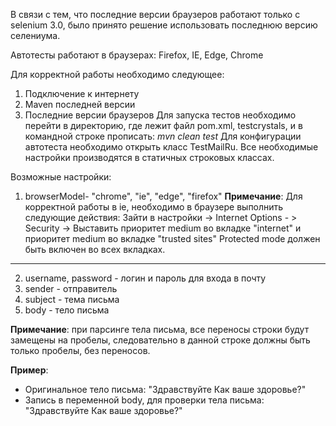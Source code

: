 В связи с тем, что последние версии браузеров работают только с selenium 3.0, было принято решение использовать последнюю версию селениума.

Автотесты работают в браузерах: Firefox, IE, Edge, Chrome

Для корректной работы необходимо следующее:
1. Подключение к интернету
2. Maven последней версии
3. Последние версии браузеров
Для запуска тестов необходимо перейти в директорию, где лежит файл pom.xml, testcrystals, и в командной строке прописать:
 _mvn clean test_
Для конфигурации автотеста необходимо открыть класс TestMailRu.
Все необходимые настройки производятся в статичных строковых классах.

Возможные настройки:
1) browserModel- "chrome", "ie", "edge", "firefox"
**Примечание**: Для корректной работы в ie, необходимо в браузере выполнить следующие действия:
Зайти в настройки -> Internet Options - > Security -> Выставить приоритет medium во вкладке "internet" и приоритет medium во вкладке "trusted sites"
Protected mode должен быть включен во всех вкладках.

---
2) username, password - логин и пароль для входа в почту
3) sender - отправитель
4) subject - тема письма
5) body - тело письма

**Примечание**: при парсинге тела письма, все переносы строки будут замещены на пробелы, следовательно в данной строке должны быть только пробелы, без переносов.

**Пример**:
* Оригинальное тело письма:
"Здравствуйте
Как ваше здоровье?"
* Запись в переменной body, для проверки тела письма:
"Здравствуйте Как ваше здоровье?"